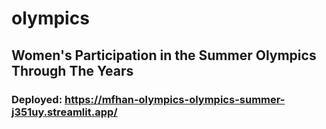 # olympics
## Women's Participation in the Summer Olympics Through The Years

### Deployed: https://mfhan-olympics-olympics-summer-j351uy.streamlit.app/
